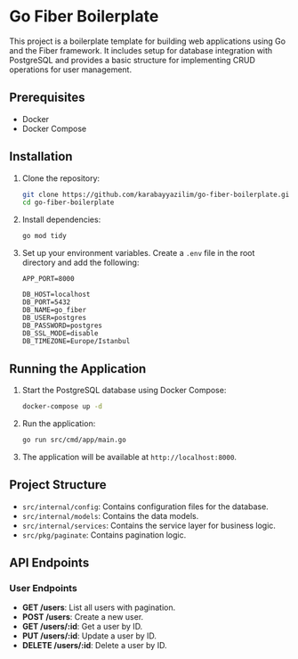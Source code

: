 # Go Fiber Boilerplate

This project is a boilerplate template for building web applications using Go and the Fiber framework. It includes setup for database integration with PostgreSQL and provides a basic structure for implementing CRUD operations for user management.

## Prerequisites

- Docker
- Docker Compose

## Installation

1. Clone the repository:
    ```sh
    git clone https://github.com/karabayyazilim/go-fiber-boilerplate.git
    cd go-fiber-boilerplate
    ```

2. Install dependencies:
    ```sh
    go mod tidy
    ```

3. Set up your environment variables. Create a `.env` file in the root directory and add the following:
    ```dotenv
    APP_PORT=8000

    DB_HOST=localhost
    DB_PORT=5432
    DB_NAME=go_fiber
    DB_USER=postgres
    DB_PASSWORD=postgres
    DB_SSL_MODE=disable
    DB_TIMEZONE=Europe/Istanbul
    ```

## Running the Application

1. Start the PostgreSQL database using Docker Compose:
    ```sh
    docker-compose up -d
    ```

2. Run the application:
    ```sh
    go run src/cmd/app/main.go
    ```

3. The application will be available at `http://localhost:8000`.

## Project Structure

- `src/internal/config`: Contains configuration files for the database.
- `src/internal/models`: Contains the data models.
- `src/internal/services`: Contains the service layer for business logic.
- `src/pkg/paginate`: Contains pagination logic.

## API Endpoints

### User Endpoints

- **GET /users**: List all users with pagination.
- **POST /users**: Create a new user.
- **GET /users/:id**: Get a user by ID.
- **PUT /users/:id**: Update a user by ID.
- **DELETE /users/:id**: Delete a user by ID.
